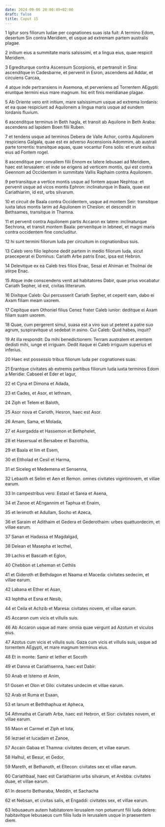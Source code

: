 ```yaml
---
date: 2024-09-06 20:00:49+02:00
draft: false
title: Caput 15
---
```





1 Igitur sors filiorum Iudae per cognationes suas ista fuit: A termino Edom, desertum Sin contra Meridiem, et usque ad extremam partem australis plagae.

2 initium eius a summitate maris salsissimi, et a lingua eius, quae respicit Meridiem.

3 Egrediturque contra Ascensum Scorpionis, et pertransit in Sina: ascenditque in Cadesbarne, et pervenit in Esron, ascendens ad Addar, et circuiens Carcaa,

4 atque inde pertransiens in Asemona, et perveniens ad Torrentem AEgypti: eruntque termini eius mare magnum. hic erit finis meridianae plagae.

5 Ab Oriente vero erit initium, mare salsissimum usque ad extrema Iordanis: et ea quae respiciunt ad Aquilonem a lingua maris usque ad eundem Iordanis fluvium.

6 ascenditque terminus in Beth hagla, et transit ab Aquilone in Beth Araba: ascendens ad lapidem Boen filii Ruben.

7 et tendens usque ad terminos Debera de Valle Achor, contra Aquilonem respiciens Galgala, quae est ex adverso Ascensionis Adommim, ab australi parte torrentis: transitque aquas, quae vocantur Fons solis: et erunt exitus eius ad Fontem rogel.

8 ascenditque per convallem filii Ennom ex latere Iebusaei ad Meridiem, haec est Ierusalem: et inde se erigens ad verticem montis, qui est contra Geennom ad Occidentem in summitate Vallis Raphaim contra Aquilonem.

9 pertransitque a vertice montis usque ad fontem aquae Nephtoa: et pervenit usque ad vicos montis Ephron: inclinaturque in Baala, quae est Cariathiarim, id est, urbs silvarum.

10 et circuit de Baala contra Occidentem, usque ad montem Seir: transitque iuxta latus montis Iarim ad Aquilonem in Cheslon: et descendit in Bethsames, transitque in Thamna.

11 et pervenit contra Aquilonem partis Accaron ex latere: inclinaturque Sechrona, et transit montem Baala: pervenitque in Iebneel, et magni maris contra occidentem fine concluditur.

12 hi sunt termini filiorum Iuda per circuitum in cognationibus suis.

13 Caleb vero filio Iephone dedit partem in medio filiorum Iuda, sicut praeceperat ei Dominus: Cariath Arbe patris Enac, ipsa est Hebron.

14 Delevitque ex ea Caleb tres filios Enac, Sesai et Ahiman et Tholmai de stirpe Enac.

15 Atque inde conscendens venit ad habitatores Dabir, quae prius vocabatur Cariath Sepher, id est, civitas litterarum.

16 Dixitque Caleb: Qui percusserit Cariath Sepher, et ceperit eam, dabo ei Axam filiam meam uxorem.

17 Cepitque eam Othoniel filius Cenez frater Caleb iunior: deditque ei Axam filiam suam uxorem.

18 Quae, cum pergerent simul, suasa est a viro suo ut peteret a patre suo agrum, suspiravitque ut sedebat in asino. Cui Caleb: Quid habes, inquit?

19 At illa respondit: Da mihi benedictionem: Terram australem et arentem dedisti mihi, iunge et irriguam. Dedit itaque ei Caleb irriguum superius et inferius.

20 Haec est possessio tribus filiorum Iuda per cognationes suas.

21 Erantque civitates ab extremis partibus filiorum Iuda iuxta terminos Edom a Meridie: Cabseel et Eder et Iagur,

22 et Cyna et Dimona et Adada,

23 et Cades, et Asor, et Iethnam,

24 Ziph et Telem et Baloth,

25 Asor nova et Carioth, Hesron, haec est Asor.

26 Amam, Sama, et Molada,

27 et Asergadda et Hassemon et Bethphelet,

28 et Hasersual et Bersabee et Baziothia,

29 et Baala et Iim et Esem,

30 et Eltholad et Cesil et Harma,

31 et Siceleg et Medemena et Sensenna,

32 Lebaoth et Selim et Aen et Remon. omnes civitates vigintinovem, et villae earum.

33 In campestribus vero: Estaol et Sarea et Asena,

34 et Zanoe et AEngannim et Taphua et Enaim,

35 et Ierimoth et Adullam, Socho et Azeca,

36 et Saraim et Adithaim et Gedera et Gederothaim: urbes quattuordecim, et villae earum.

37 Sanan et Hadassa et Magdalgad,

38 Delean et Masepha et Iecthel,

39 Lachis et Bascath et Eglon,

40 Chebbon et Leheman et Cethlis

41 et Gideroth et Bethdagon et Naama et Maceda: civitates sedecim, et villae earum.

42 Labana et Ether et Asan,

43 Iephtha et Esna et Nesib,

44 et Ceila et Achzib et Maresa: civitates novem, et villae earum.

45 Accaron cum vicis et villulis suis.

46 Ab Accaron usque ad mare: omnia quae vergunt ad Azotum et viculos eius.

47 Azotus cum vicis et villulis suis. Gaza cum vicis et villulis suis, usque ad torrentem AEgypti, et mare magnum terminus eius.

48 Et in monte: Samir et Iether et Socoth

49 et Danna et Cariathsenna, haec est Dabir:

50 Anab et Istemo et Anim,

51 Gosen et Olon et Gilo: civitates undecim et villae earum.

52 Arab et Ruma et Esaan,

53 et Ianum et Beththaphua et Apheca,

54 Athmatha et Cariath Arbe, haec est Hebron, et Sior: civitates novem, et villae earum.

55 Maon et Carmel et Ziph et Iota,

56 Iezrael et Iucadam et Zanoe,

57 Accain Gabaa et Thamna: civitates decem, et villae earum.

58 Halhul, et Besur, et Gedor,

59 Mareth, et Bethanoth, et Eltecon: civitates sex et villae earum.

60 Cariathbaal, haec est Cariathiarim urbs silvarum, et Arebba: civitates duae, et villae earum.

61 In deserto Betharaba, Meddin, et Sachacha

62 et Nebsan, et civitas salis, et Engaddi: civitates sex, et villae earum.

63 Iebusaeum autem habitatorem Ierusalem non potuerunt filii Iuda delere: habitavitque Iebusaeus cum filiis Iuda in Ierusalem usque in praesentem diem.

